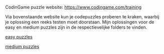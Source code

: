 CodinGame puzzle website: https://www.codingame.com/training

Via bovenstaande website kun je codepuzzles proberen te kraken, waarbij je oplossing een reeks testen moet doorstaan.
Mijn oplossingen voor de easy en medium puzzles zijn in de respectievelijke folders te vinden.

[easy puzzles](/easy)

[medium puzzles](/medium)

